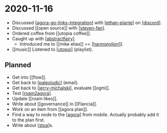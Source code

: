 # 2020-11-16

- Discussed [[agora-go-links-integration]] with [[ethan-plante]] on [[discord]].
- Discussed [[open source]] with [[steven-fan]].
- Ordered coffee from [[utopia coffee]].
- Caught up with [[abstractfairy]].
  - Introduced me to [[mike elias]] == [[harmonylion1]].
- [[music]] Listened to [[utopoi]] (playlist).

## Planned
- Get into [[flow]].
- Get back to [[paleoludic]] (email).
- Get back to [[jerry-michalski]], evaluate [[ogm]].
- Test [[roam2agora]].
- Update [[roam likes]].
- Write about [[governance]] in [[Flancia]].
- Work on an item from [[agora plan]].
- Find a way to node to the [[agora]] from mobile. Actually probably add it to the plan first.
- Write about [[stoa]]s.

[//begin]: # "Autogenerated link references for markdown compatibility"
[agora-go-links-integration]: ../agora-go-links-integration "Agora Go Links Integration"
[ethan-plante]: ../ethan-plante "Ethan Plante"
[discord]: ../discord "Discord"
[steven-fan]: ../steven-fan "Steven Fan"
[abstractfairy]: ../abstractfairy "AbstractFairy"
[harmonylion1]: ../harmonylion1 "Harmonylion1"
[utopoi]: ../utopoi "Utopoi"
[paleoludic]: ../paleoludic "Paleoludic"
[jerry-michalski]: ../jerry-michalski "Jerry Michalski"
[roam2agora]: ../roam2agora "Roam2agora"
[agora]: ../agora "Agora"
[stoa]: ../stoa "Stoa"
[//end]: # "Autogenerated link references"
